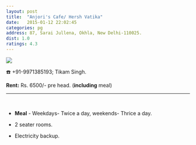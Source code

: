 ```yaml
---
layout: post
title:  "Anjori's Cafe/ Hersh Vatika"
date:   2015-01-12 22:02:45
categories: pg
address: 87, Sarai Jullena, Okhla, New Delhi-110025.
dist: 1.0
ratings: 4.3
---
```



<a href="https://www.google.co.in/maps/place/Hersh+Vatika/@28.559581,77.27261,17z/data=!3m1!4b1!4m2!3m1!1s0x390ce3932eaaaaab:0x514e147a6e6241f9?hl=en">
        <img src="https://maps.googleapis.com/maps/api/staticmap?visible=Jamia+Millia+Islamia&size=640x300&scale=2&maptype=roadmap&markers=%7Ccolor:red%7Clabel:H%7C28.559581,77.27261&markers=size:mid|color:green%7Clabel:FET%7C28.5606083,77.2790183&markers=size:mid|color:green%7Clabel:FET%7C28.561075,77.280960&path=color:0x0000ff|weight:3|28.559407,77.272989|28.559331,77.273268|28.558917,77.273418|28.558917,77.273418|28.559633,77.275006|28.559916,77.275521|28.560312,77.276122|28.560952,77.277967|28.561028,77.279555|28.561075,77.280960">
</a>

:phone:   +91-9971385193; Tikam Singh.

**Rent:**  Rs. 6500/- pre head. (**including** meal)

<hr><br>

*  **Meal** - Weekdays- Twice a day, weekends- Thrice a day.

* 2 seater rooms.

* Electricity backup.